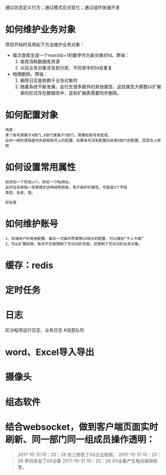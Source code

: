 通过状态定义行为；通过模式应对变化；通过组件快速开发

# 如何维护业务对象

项目开始时采用如下方法维护业务对象：
* 每次查库生成一个max(id)+1的数字作为新对象的Id。弊端：   
    1. 查库消耗数据库资源
    2. 以后业务对象涉及到分库，不同库中的Id会重复
* 物理删除。弊端： 
    1. 删除日志是依赖于业务对象的
    2. 随着系统不断发展，会衍生很多额外的其他属性，这些属性大都数以扩展表的形式存在数据库中，这些扩展表需要同步删除。

# 如何配置对象
    场景：
    某个账号隶属于X部门,X部门隶属于Y部门，需要给账号发短信。
    此时一般的逻辑是优先获取账号上的配置、如果账号没有配置则采用X部门的配置、层层向上获取

# 如何设置常用属性                                                                                                                                                    
    如添加一个短信url，添加一个Mq地址、
    此时应该单独一张表维护这种结构简单，易于维护的属性。可能就3个字段
    类型，名称、值。

    好处是


# 如何维护账号

    1、存储用户的常用配置、最后一次操作界面等UI相关的配置，可以做到“千人千面”
    2、可以扩展权限，账号不仅是限制了可访问的页面，还限制了可访问的业务对象。

# 缓存：redis
# 定时任务
# 日志

  区分程序运行日志、业务日志
#消息队列
# word、Excel导入导出

# 摄像头
# 组态软件
# 结合websocket，做到客户端页面实时刷新、同一部门同一组成员操作透明：
> 2017-10-31 10：20：28 张三修改了XX企业档案。
> 2017-10-31 10：20：28 李四添加了XX设备
> 2017-10-31 10：20：28 XX设备产生电压越限告警。